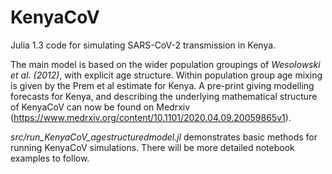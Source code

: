 # KenyaCoV

Julia 1.3 code for simulating SARS-CoV-2 transmission in Kenya.

The main model is based on the wider population groupings of *Wesolowski et al. (2012)*, with explicit age structure. Within population group age mixing is given by the Prem et al estimate for Kenya. A pre-print giving modelling forecasts for Kenya, and describing the underlying mathematical structure of KenyaCoV can now be found on Medrxiv (https://www.medrxiv.org/content/10.1101/2020.04.09.20059865v1).

*src/run_KenyaCoV_agestructuredmodel.jl* demonstrates basic methods for running KenyaCoV simulations. There will be more detailed notebook examples to follow. 




